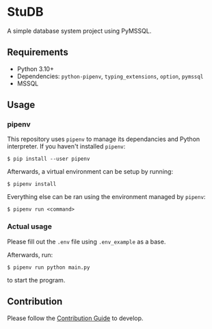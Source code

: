 # StuDB

A simple database system project using PyMSSQL.

## Requirements

-   Python 3.10+
-   Dependencies: `python-pipenv`, `typing_extensions`, `option`, `pymssql`
-   MSSQL

## Usage

### pipenv

This repository uses `pipenv` to manage its dependancies and Python interpreter. If you haven't installed `pipenv`:

```
$ pip install --user pipenv
```

Afterwards, a virtual environment can be setup by running:

```
$ pipenv install
```

Everything else can be ran using the environment managed by `pipenv`:

```
$ pipenv run <command>
```

### Actual usage

Please fill out the `.env` file using `.env_example` as a base.

Afterwards, run:

```
$ pipenv run python main.py
```

to start the program.

## Contribution

Please follow the [Contribution Guide](CONTRIBUTING.md) to develop.
